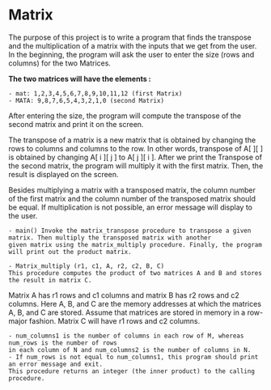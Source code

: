 # Matrix

The purpose of this project is to write a program that finds the transpose and the multiplication of a matrix with the inputs that we get from the user. In the beginning, the program will ask the user to enter the size (rows and columns) for the two Matrices.

**The two matrices will have the elements :**
```
- mat: 1,2,3,4,5,6,7,8,9,10,11,12 (first Matrix)
- MATA: 9,8,7,6,5,4,3,2,1,0 (second Matrix)
```
After entering the size, the program will compute the transpose of the second matrix and print it on the screen.

The transpose of a matrix is a new matrix that is obtained by changing the rows to columns and columns to the row. In other words, transpose of A[ ][ ] is obtained by changing A[ i ][ j ] to A[ j ][ i ]. 
After we print the Transpose of the second matrix, the program will multiply it with the first matrix. Then, the result is displayed on the screen.

Besides multiplying a matrix with a transposed matrix, the column number of the first matrix and the column number of the transposed matrix should be equal.
If  multiplication is not possible, an error message will display to the user.

```
- main() Invoke the matrix_transpose procedure to transpose a given matrix. Then multiply the transposed matrix with another 
given matrix using the matrix_multiply procedure. Finally, the program will print out the product matrix.

- Matrix_multiply (r1, c1, A, r2, c2, B, C) 
This procedure computes the product of two matrices A and B and stores the result in matrix C.
```
Matrix A has r1 rows and c1 columns and matrix B has r2 rows and c2 columns. Here A, B, and C are the memory addresses at which the matrices A, B, and C are stored. 
Assume that matrices are stored in memory in a row-major fashion. Matrix C will have r1 rows and c2 columns.
```
- num_columns1 is the number of columns in each row of M, whereas num_rows is the number of rows 
in each column of N and num_columns2 is the number of columns in N.
- If num_rows is not equal to num_columns1, this program should print an error message and exit. 
This procedure returns an integer (the inner product) to the calling procedure.
```
